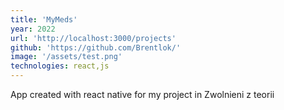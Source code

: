 ```yaml
---
title: 'MyMeds'
year: 2022
url: 'http://localhost:3000/projects'
github: 'https://github.com/Brentlok/'
image: '/assets/test.png'
technologies: react,js
---
```


App created with react native for my project in Zwolnieni z teorii 